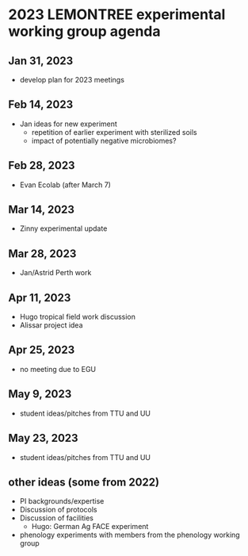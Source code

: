 # 2023 LEMONTREE experimental working group agenda

## Jan 31, 2023
- develop plan for 2023 meetings

## Feb 14, 2023
- Jan ideas for new experiment
	- repetition of earlier experiment with sterilized soils
	- impact of potentially negative microbiomes?

## Feb 28, 2023
- Evan Ecolab (after March 7)

## Mar 14, 2023
- Zinny experimental update

## Mar 28, 2023
- Jan/Astrid Perth work

## Apr 11, 2023
- Hugo tropical field work discussion
- Alissar project idea

## Apr 25, 2023
- no meeting due to EGU

## May 9, 2023
- student ideas/pitches from TTU and UU

## May 23, 2023
- student ideas/pitches from TTU and UU

## other ideas (some from 2022)
- PI backgrounds/expertise
- Discussion of protocols
- Discussion of facilities
	- Hugo: German Ag FACE experiment
- phenology experiments with members from the phenology working group
